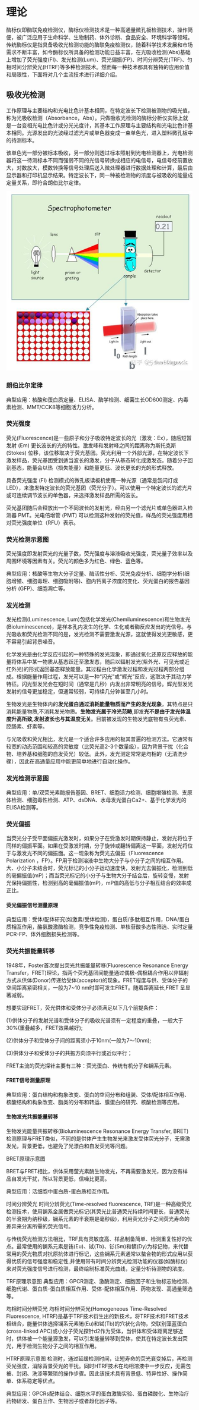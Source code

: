 # 理论

酶标仪即酶联免疫检测仪，酶标仪检测技术是一种高通量微孔板检测技术，操作简便，被广泛应用于生命科学、生物制药、体外诊断、食品安全、环境科学等领域。传统酶标仪是指具备吸收光检测功能的酶联免疫检测仪，随着科学技术发展和市场需求不断丰富，如今酶标仪所具备的检测功能日益丰富，在光吸收检测(Abs)基础上增加了荧光强度(FI)、发光检测(Lum)、荧光偏振(FP)、时间分辨荧光(TRF)、匀相时间分辨荧光(HTRF)等多种检测技术。然而每一种技术都具有独特的应用价值和局限性，下面将对几个主流技术进行详细介绍。

## 吸收光检测

工作原理与主要结构和光电比色计基本相同，在特定波长下检测被测物的吸光值，称为光吸收检测（Absorbance，Abs）。只做吸收光检测的酶标分析仪实际上就是一台变相光电比色计或分光光度计，其基本工作原理与主要结构和光电比色计基本相同。光源发出的光波经过滤光片或单色器变成一束单色光，进入塑料微孔板中的待测标本。

该单色光一部分被标本吸收，另一部分则透过标本照射到光电检测器上，光电检测器将这一待测标本不同而强弱不同的光信号转换成相应的电信号，电信号经前置放大，对数放大，模数转换等信号处理后送入微处理器进行数据处理和计算，最后由显示器和打印机显示结果。特定波长下，同一种被检测物的浓度与被吸收的能量成定量关系，即符合朗伯比尔定律。

![光吸收酶标仪的技术原理示意图](image.png)

### 朗伯比尔定律

典型应用：核酸和蛋白质定量、ELISA、酶学检测、细菌生长OD600测定、内毒素检测、MMT/CCK8等细胞活力分析。

### 荧光强度
荧光(Fluorescence)是一些原子和分子吸收特定波长的光（激发：Ex），随后短暂发射 (Em) 更长波长的光的特性。激发峰和发射峰之间的距离称为斯托克斯 (Stokes) 位移，该位移取决于荧光基团。荧光利用一个外部光源，在特定波长下激发样品，荧光基团受到适当波长的激发，分子从基态转化成激发态。随着分子回到基态，能量会以热（损失能量）和能量更低、波长更长的光的形式释放。

具备荧光强度 (FI) 检测模式的微孔板读板机使用一种光源（通常是氙闪灯或 LED），来激发特定波长的荧光基团（荧光分子）。可以使用一个特定波长的滤光片或可连续调节波长的单色器，来选择激发样品所需的波长。

荧光基团随后会释放出一个不同波长的发射光，经由另一个滤光片或单色器进入检测器 PMT。光电倍增管 (PMT) 可以检测这种发射的荧光值，样品的荧光强度用相对荧光强度单位（RFU）表示。


### 荧光检测示意图
荧光强度即发射荧光的光量子数，荧光强度与溶液吸收光强度，荧光量子效率以及周围环境等因素有关。荧光的颜色多为红色、绿色、蓝色等。

典型应用：核酸等生物大分子定量、酶活性分析、荧光免疫分析、细胞学分析(细胞增殖、细胞毒理、细胞吸附等)、胞内钙离子浓度的变化、荧光蛋白的报告基因分析 (GFP)、细胞凋亡等。

### 发光检测
发光检测(Luminescence, Lum)包括化学发光(Chemiluminescence)和生物发光(Bioluminescence)，是样本孔内发生的化学、生化或者酶反应发出的光信号。与光吸收和荧光检测不同的是，发光检测不需要激发光源，这就使得发光更敏感，更不容易引起背景噪音。

化学发光是由化学反应引起的一种特殊的发光现象，即通过氧化还原反应释放的能量将体系中某一物质从基态跃迁至激发态，随后以辐射发光(紫外光、可见光或近红外光)的形式返回基态释放能量。其过程由化学激发过程和发光过程两部分组成。根据能量作用过程，发光可以是一种“闪光”或“辉光”反应，这取决于其动力学特征。闪光型发光会在短时间（通常是几秒）内发出非常明亮的信号。辉光型发光发射的信号更加稳定，但通常较弱，可持续几分钟甚至几小时。

生物发光是生物体内的**发光蛋白通过消耗能量物质而产生的发光现象**，其特点是只消耗能量物质,不消耗发光物质。**生物发光属于冷光范畴**,即发**光不是由于发光体温度升高所致,发射波长也与其温度无关**。目前被发现的生物发光底物有虫荧光素、腔肠素、虾素等。

与光吸收和荧光相比，发光是一个适合许多应用的极其普遍的检测方法。它通常有较宽的动态范围和较高的灵敏度（比荧光高2-3个数量级），因为背景干扰（化合物、培养基和细胞的自发荧光）较低。此外，发光测定常常是均相的（无清洗步骤），因此在高通量应用中能更简单地进行自动化操作。


### 发光检测示意图
典型应用：单/双荧光素酶报告基因、BRET、细胞活力检测、细胞增殖检测、支原体检测、细胞毒性检测、ATP、dsDNA、水母发光蛋白Ca2+、基于化学发光的ELISA检测等。

### 荧光偏振
当荧光分子受平面偏振光激发时，如果分子在受激发时期保持静止，发射光将位于同样的偏振平面。如果在受激发时期，分子旋转或翻转偏离这一平面，发射光将位于与激发光不同的偏振面。这一现象称为荧光去偏振（Fluorescence Polarization ，FP）。FP用于检测溶液中生物大分子与小分子之间的相互作用。大、小分子未结合时，荧光标记的小分子运动速度快，发射光去偏振化，检测到低的毫偏振值(mP)；而当荧光标记的小分子与生物大分子结合后，旋转变慢，发射光保持偏振性，检测到高的毫偏振值(mP)，mP值的高低与分子相互结合的效率成正比。


#### 荧光偏振信号测量原理
典型应用：受体/配体研究(如激素/受体检测)，蛋白质/多肽相互作用，DNA/蛋白质相互作用，酪氨酸激酶检测，竞争性免疫检测、单核苷酸多态性筛选、实时定量PCR-FP、体外细胞损失检测等。

### 荧光共振能量转移
1948年，Foster首次提出荧光共振能量转移(Fluorescence Resonance Energy Transfer，FRET)理论，指两个荧光基团间能量通过偶极-偶极耦合作用以非辐射方式从供体(Donor)传递给受体(acceptor)的现象。FRET程度与供、受体分子的空间距离紧密相关，一般为7~10 nm时即可发生FRET。随着距离延长,FRET 呈显著减弱。

想要实现FRET，荧光供体和受体分子必须满足以下几个前提条件：

(1)供体分子的发射光谱和受体分子的吸收光谱须有一定程度的重叠，一般大于30%(重叠越多，FRET效果越好);

(2)供体分子和受体分子间的距离须小于10nm(一般为7～10nm);

(3)供体分子和受体分子的共振方向须平行或近似平行；

FRET主流的荧光探针主要有三种：荧光蛋白、传统有机分子和镧系元素。


#### FRET信号测量原理
典型应用：蛋白结构和构象改变、蛋白的空间分布和组装、受体/配体相互作用、核酸结构和构象改变、脂类的分布和转运、膜蛋白的研究、核酸检测等应用。

#### 生物发光共振能量转移
生物发光能量共振转移(Bioluminescence Resonance Energy Transfer, BRET)检测原理与FRET类似，不同的是供体产生生物发光来激发受体荧光分子，无需激发光，背景更低，也避免了光漂白和自发荧光等问题。


BRET原理示意图

BRET与FRET相比，供体采用萤光素酶生物发光，不再需要激发光，因为没有样品自发光干扰，所以背景更低，信噪比更高。

典型应用：活细胞中蛋白质-蛋白质相互作用。

时间分辨荧光
时间分辨荧光(Time-resolved fluorescence, TRF)是一种高级荧光检测技术，使用镧系金属做荧光标记(其荧光比普通荧光持续时间更长，普通荧光的半衰期为纳秒级，镧系元素的半衰期是毫秒级)，利用荧光分子之间荧光寿命的差异来分离所需的荧光信号。

与传统荧光检测方法相比，TRF具有灵敏度高、样品制备简单、检测重复性好的优点。最常使用的镧系元素是铕(Eu)、铽(Tb)、钐(Sm)和镝(Dy)为标记物，来代替常用的荧光物质对抗原抗体进行标记，这些镧系元素通常以螯合物的形式应用以获得优质的信号强度和稳定性,并使用带有时间分辨荧光检测功能的仪器(如酶标仪)来对荧光强度信号进行检测，最终绘制标准荧光曲线，定量分析待测物的浓度。


TRF原理示意图
典型应用：GPCR测定、激酶测定、细胞因子和生物标志物检测、细胞代谢、蛋白质-蛋白质相互作用、受体-配体相互作用、药物发现、高通量筛选等。

均相时间分辨荧光
均相时间分辨荧光(Homogeneous Time-Resolved Fluorescence, HTRF)是基于TRF技术衍生出的新技术，将TRF技术和FRET技术相结合，能量供体选择镧系元素铕(Eu)和铽(Tb)的穴状化合物，交联别藻蓝蛋白(cross-linked APC)或小分子荧光探针d2作为受体，当供体和受体距离足够近时，供体被一个能量源激发，可以引发能量转移到受体，使其在特定波长发出荧光，用于检测生物分子之间的相互作用。


HTRF原理示意图
检测时，通过延缓检测时间，让短寿命的荧光衰变掉后，再检测荧光强度，消除背景荧光的干扰。同时HTRF技术在均相溶液中一步反应，无需包被、封闭、洗涤等繁琐的操作步骤。因此该技术具有背景低、特异性好、操作简单、体系稳定等优点。

典型应用：GPCRs配体结合、细胞水平的蛋白激酶实验、蛋白磷酸化、生物治疗药物研发、蛋白互作、生物因子或者趋化因子等。